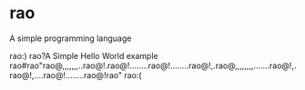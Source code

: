 # rao
A simple programming language

rao:) 
rao?A Simple Hello World example rao#rao"rao@,,,,,,,..rao@!.rao@!........rao@!........rao@!,.rao@,,,,,,,,.......rao@!,.rao@!,....rao@!........rao@!rao"
rao:(
